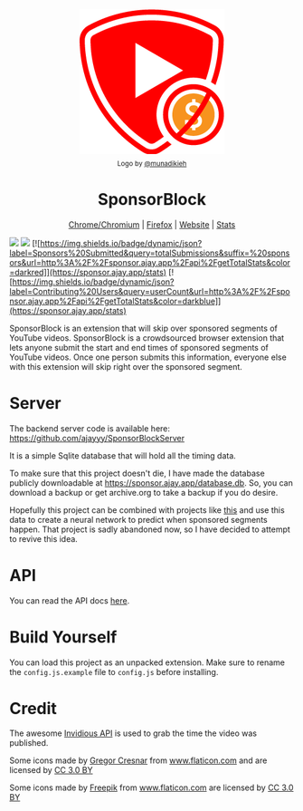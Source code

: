 <p align="center">
  <img src="icons/LogoSponsorBlocker256px.png" alt="Logo"></img>
  
  <br/>
  <sub>Logo by <a href="https://github.com/munadikieh">@munadikieh</a></sub>
</p>

<h1 align="center">SponsorBlock</h1>

<p align="center">
  <a href="https://chrome.google.com/webstore/detail/mnjggcdmjocbbbhaepdhchncahnbgone">Chrome/Chromium</a> |
  <a href="https://addons.mozilla.org/addon/sponsorblock/?src=external-github">Firefox</a> |
  <a href="https://sponsor.ajay.app">Website</a> |
  <a href="https://sponsor.ajay.app/stats">Stats</a>
</p>

[![](https://img.shields.io/amo/users/sponsorblock?label=Firefox%20Users)](https://addons.mozilla.org/addon/sponsorblock/?src=external-github) [![](https://img.shields.io/chrome-web-store/users/mnjggcdmjocbbbhaepdhchncahnbgone?label=Chome%20Users)](https://chrome.google.com/webstore/detail/mnjggcdmjocbbbhaepdhchncahnbgone) [![https://img.shields.io/badge/dynamic/json?label=Sponsors%20Submitted&query=totalSubmissions&suffix=%20sponsors&url=http%3A%2F%2Fsponsor.ajay.app%2Fapi%2FgetTotalStats&color=darkred]](https://sponsor.ajay.app/stats) [![https://img.shields.io/badge/dynamic/json?label=Contributing%20Users&query=userCount&url=http%3A%2F%2Fsponsor.ajay.app%2Fapi%2FgetTotalStats&color=darkblue]](https://sponsor.ajay.app/stats)

SponsorBlock is an extension that will skip over sponsored segments of YouTube videos. SponsorBlock is a crowdsourced browser extension that lets anyone submit the start and end times of sponsored segments of YouTube videos. Once one person submits this information, everyone else with this extension will skip right over the sponsored segment.

# Server

The backend server code is available here: https://github.com/ajayyy/SponsorBlockServer

It is a simple Sqlite database that will hold all the timing data.

To make sure that this project doesn't die, I have made the database publicly downloadable at https://sponsor.ajay.app/database.db. So, you can download a backup or get archive.org to take a backup if you do desire.

Hopefully this project can be combined with projects like [this](https://github.com/Sponsoff/sponsorship_remover) and use this data to create a neural network to predict when sponsored segments happen. That project is sadly abandoned now, so I have decided to attempt to revive this idea.

# API

You can read the API docs [here](https://github.com/ajayyy/SponsorBlockServer#api-docs).

# Build Yourself

You can load this project as an unpacked extension. Make sure to rename the `config.js.example` file to `config.js` before installing.

# Credit

The awesome [Invidious API](https://github.com/omarroth/invidious/wiki/API) is used to grab the time the video was published.

Some icons made by <a href="https://www.flaticon.com/authors/gregor-cresnar" title="Gregor Cresnar">Gregor Cresnar</a> from <a href="https://www.flaticon.com/" title="Flaticon">www.flaticon.com</a> and are licensed by <a href="http://creativecommons.org/licenses/by/3.0/" title="Creative Commons BY 3.0" target="_blank">CC 3.0 BY</a>

Some icons made by <a href="https://www.flaticon.com/authors/freepik" title="Freepik">Freepik</a> from <a href="https://www.flaticon.com/" title="Flaticon">www.flaticon.com</a> are licensed by <a href="http://creativecommons.org/licenses/by/3.0/" title="Creative Commons BY 3.0" target="_blank">CC 3.0 BY</a>
